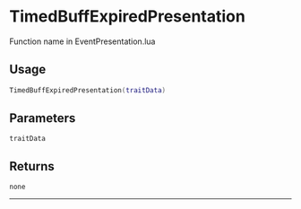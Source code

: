 # TimedBuffExpiredPresentation
Function name in EventPresentation.lua
## Usage
```lua
TimedBuffExpiredPresentation(traitData)
```
## Parameters
`traitData`
## Returns
`none`

---